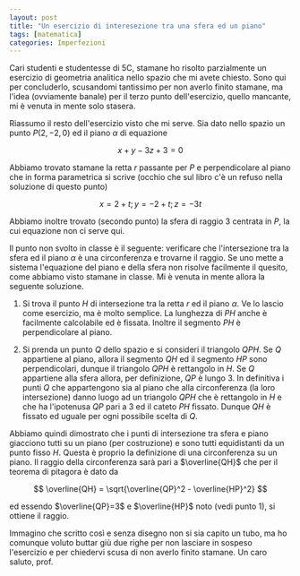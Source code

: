 ```yaml
---
layout: post
title: "Un esercizio di interesezione tra una sfera ed un piano"
tags: [matematica]
categories: Imperfezioni
---
```


Cari studenti e studentesse di 5C, stamane ho risolto parzialmente un
esercizio di geometria analitica nello spazio che mi avete
chiesto. Sono qui per concluderlo, scusandomi tantissimo per non
averlo finito stamane, ma l'idea (ovviamente banale) per il terzo
punto dell'esercizio, quello mancante, mi è venuta in mente solo
stasera.

Riassumo il resto dell'esercizio visto che mi serve. Sia dato nello
spazio un punto $P(2,-2,0)$ ed il piano $\alpha$ di equazione

$$ x+y-3z+3 = 0  $$

Abbiamo trovato stamane la retta $r$ passante per $P$ e perpendicolare
al piano che in forma parametrica si scrive (occhio che sul libro c'è
un refuso nella soluzione di questo punto)

$$ x = 2 + t; y = -2 + t; z = -3t $$

Abbiamo inoltre trovato (secondo punto) la sfera di raggio $3$
centrata in $P$, la cui equazione non ci serve qui.

Il punto non svolto in classe è il seguente: verificare che
l'intersezione tra la sfera ed il piano $\alpha$ è una circonferenza e
trovarne il raggio. Se uno mette a sistema l'equazione del piano e
della sfera non risolve facilmente il quesito, come abbiamo visto
stamane in classe. Mi è venuta in mente allora la seguente soluzione.

1. Si trova il punto $H$ di intersezione tra la retta $r$ ed il piano
   $\alpha$. Ve lo lascio come esercizio, ma è molto semplice. La
   lunghezza di $PH$ anche è facilmente calcolabile ed è
   fissata. Inoltre il segmento $PH$ è perpendicolare al piano.

2. Si prenda un punto $Q$ dello spazio e si consideri il triangolo
   $QPH$. Se $Q$ appartiene al piano, allora il segmento $QH$ ed il
   segmento $HP$ sono perpendicolari, dunque il triangolo $QPH$ è
   rettangolo in $H$. Se $Q$ appartiene alla sfera allora, per
   definizione, $QP$ è lungo $3$. In definitiva i punti $Q$ che
   appartengono sia al piano che alla circonferenza (la loro
   intersezione) danno luogo ad un triangolo $QPH$ che è
   rettangolo in $H$ e che ha l'ipotenusa $QP$ pari a $3$ ed il cateto
   $PH$ fissato. Dunque $QH$ è fissato ed uguale per ogni possibile
   scelta di $Q$.

Abbiamo quindi dimostrato che i punti di intersezione tra sfera e
piano giacciono tutti su un piano (per costruzione) e sono tutti
equidistanti da un punto fisso $H$. Questa è proprio la definizione di
una circonferenza su un piano. Il raggio della circonferenza sarà pari
a $\overline{QH}$ che per il teorema di pitagora è dato da

$$ \overline{QH} = \sqrt{\overline{QP}^2 - \overline{HP}^2} $$

ed essendo $\overline{QP}=3$ e $\overline{HP}$ noto (vedi punto 1), si
ottiene il raggio.

Immagino che scritto così e senza disegno non si sia capito un tubo,
ma ho comunque voluto buttar giù due righe per non lasciare in sospeso
l'esercizio e per chiedervi scusa di non averlo finito stamane. Un
caro saluto, prof.

